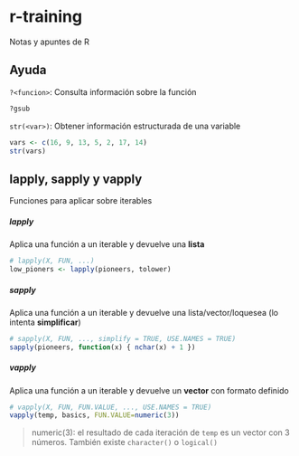 # r-training

Notas y apuntes de R

## Ayuda

`?<funcion>`: Consulta información sobre la función

```R
?gsub
```

`str(<var>)`: Obtener información estructurada de una variable

```R
vars <- c(16, 9, 13, 5, 2, 17, 14)
str(vars)
```

## lapply, sapply y vapply

Funciones para aplicar sobre iterables

##### lapply

Aplica una función a un iterable y devuelve una **lista**

```R
# lapply(X, FUN, ...)
low_pioners <- lapply(pioneers, tolower)
```

##### sapply

Aplica una función a un iterable y devuelve una lista/vector/loquesea (lo intenta **simplificar**)

```R
# sapply(X, FUN, ..., simplify = TRUE, USE.NAMES = TRUE)
sapply(pioneers, function(x) { nchar(x) + 1 })
```

##### vapply

Aplica una función a un iterable y devuelve un **vector** con formato definido

```R
# vapply(X, FUN, FUN.VALUE, ..., USE.NAMES = TRUE)
vapply(temp, basics, FUN.VALUE=numeric(3))
```
> numeric(3): el resultado de cada iteración de `temp` es un vector con 3 números. También existe `character()` o `logical()`